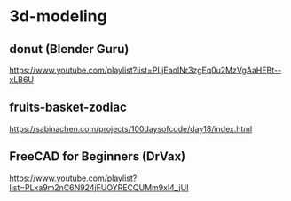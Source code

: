 # 3d-modeling

## donut (Blender Guru)
https://www.youtube.com/playlist?list=PLjEaoINr3zgEq0u2MzVgAaHEBt--xLB6U

## fruits-basket-zodiac
https://sabinachen.com/projects/100daysofcode/day18/index.html

## FreeCAD for Beginners (DrVax)
https://www.youtube.com/playlist?list=PLxa9m2nC6N924jFUOYRECQUMm9xl4_jUI
